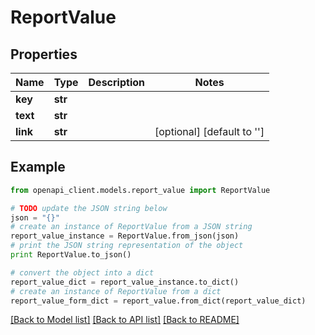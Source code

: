 # ReportValue


## Properties
Name | Type | Description | Notes
------------ | ------------- | ------------- | -------------
**key** | **str** |  | 
**text** | **str** |  | 
**link** | **str** |  | [optional] [default to '']

## Example

```python
from openapi_client.models.report_value import ReportValue

# TODO update the JSON string below
json = "{}"
# create an instance of ReportValue from a JSON string
report_value_instance = ReportValue.from_json(json)
# print the JSON string representation of the object
print ReportValue.to_json()

# convert the object into a dict
report_value_dict = report_value_instance.to_dict()
# create an instance of ReportValue from a dict
report_value_form_dict = report_value.from_dict(report_value_dict)
```
[[Back to Model list]](../README.md#documentation-for-models) [[Back to API list]](../README.md#documentation-for-api-endpoints) [[Back to README]](../README.md)


